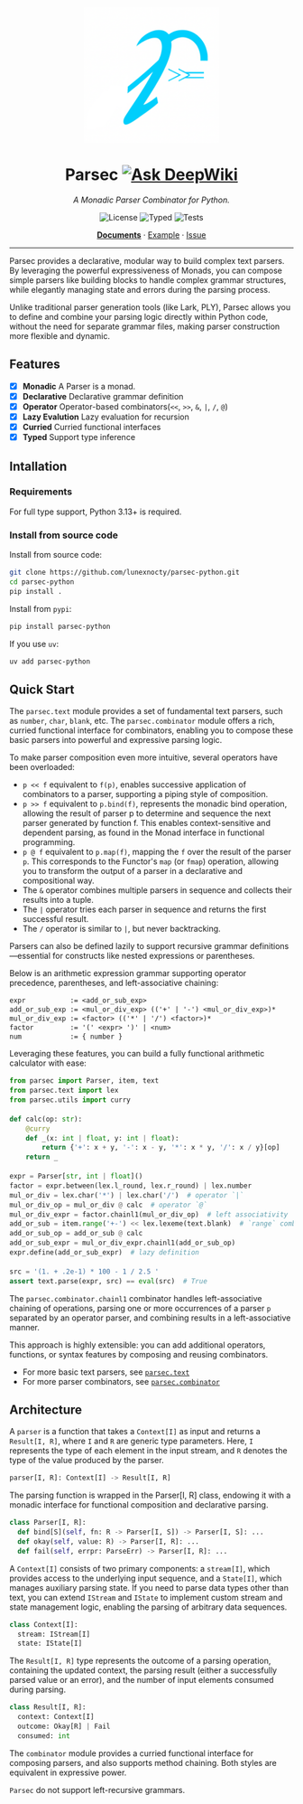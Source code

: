 <img src="assets/logo_v1.png" width="240" height="240" style="display: block; margin: 0 auto;"/>
<h1 align="center">
Parsec <a href="https://deepwiki.com/lunexnocty/parsec-python"><img src="https://deepwiki.com/badge.svg" alt="Ask DeepWiki"></a></h1>
<p  align="center">
  <em>A Monadic Parser Combinator for Python.</em>
</p>
<p align="center">
    <img src="https://img.shields.io/github/license/lunexnocty/parsec-python.svg?style=flat-square" alt="License"/>
    <img src="https://github.com/lunexnocty/parsec-python/actions/workflows/typecheck.yml/badge.svg" alt="Typed"/>
    <img src="https://github.com/lunexnocty/parsec-python/actions/workflows/unittest.yml/badge.svg" alt="Tests"/>
</p>
<p align="center">
  <a href="https://deepwiki.com/lunexnocty/parsec-python"><strong>Documents</strong></a>
  ·
  <a href="https://github.com/lunexnocty/parsec-python/tree/main/examples">Example</a>
  ·
  <a href="https://github.com/lunexnocty/parsec-python/issues">Issue</a>
</p>

---
Parsec provides a declarative, modular way to build complex text parsers. By leveraging the powerful expressiveness of Monads, you can compose simple parsers like building blocks to handle complex grammar structures, while elegantly managing state and errors during the parsing process.

Unlike traditional parser generation tools (like Lark, PLY), Parsec allows you to define and combine your parsing logic directly within Python code, without the need for separate grammar files, making parser construction more flexible and dynamic.

## Features

* [X] **Monadic** A Parser is a monad.
* [X] **Declarative** Declarative grammar definition
* [X] **Operator**  Operator-based combinators(`<<`, `>>`, `&`, `|`, `/`, `@`)
* [X] **Lazy Evalution** Lazy evaluation for recursion
* [X] **Curried** Curried functional interfaces
* [X] **Typed** Support type inference

## Intallation
### Requirements
For full type support, Python 3.13+ is required.
### Install from source code
Install from source code:
```bash
git clone https://github.com/lunexnocty/parsec-python.git
cd parsec-python
pip install .
```

Install from `pypi`:
```bash
pip install parsec-python
```

If you use `uv`:
```bash
uv add parsec-python
```

## Quick Start

The `parsec.text` module provides a set of fundamental text parsers, such as `number`, `char`, `blank`, etc. The `parsec.combinator` module offers a rich, curried functional interface for combinators, enabling you to compose these basic parsers into powerful and expressive parsing logic.

To make parser composition even more intuitive, several operators have been overloaded:

- `p << f` equivalent to `f(p)`, enables successive application of combinators to a parser, supporting a piping style of composition.
- `p >> f` equivalent to `p.bind(f)`, represents the monadic bind operation, allowing the result of parser p to determine and sequence the next parser generated by function f. This enables context-sensitive and dependent parsing, as found in the Monad interface in functional programming.
- `p @ f` equivalent to `p.map(f)`, mapping the `f` over the result of the parser `p`. This corresponds to the Functor's `map` (or `fmap`) operation, allowing you to transform the output of a parser in a declarative and compositional way.
- The `&` operator combines multiple parsers in sequence and collects their results into a tuple.
- The `|` operator tries each parser in sequence and returns the first successful result.
- The `/` operator is similar to `|`, but never backtracking.

Parsers can also be defined lazily to support recursive grammar definitions—essential for constructs like nested expressions or parentheses.

Below is an arithmetic expression grammar supporting operator precedence, parentheses, and left-associative chaining:

```ebnf
expr           := <add_or_sub_exp>
add_or_sub_exp := <mul_or_div_exp> (('+' | '-') <mul_or_div_exp>)*
mul_or_div_exp := <factor> (('*' | '/') <factor>)*
factor         := '(' <expr> ')' | <num>
num            := { number }
```

Leveraging these features, you can build a fully functional arithmetic calculator with ease:

```python
from parsec import Parser, item, text
from parsec.text import lex
from parsec.utils import curry

def calc(op: str):
    @curry
    def _(x: int | float, y: int | float):
        return {'+': x + y, '-': x - y, '*': x * y, '/': x / y}[op]
    return _

expr = Parser[str, int | float]()
factor = expr.between(lex.l_round, lex.r_round) | lex.number
mul_or_div = lex.char('*') | lex.char('/')  # operator `|`
mul_or_div_op = mul_or_div @ calc  # operator `@`
mul_or_div_expr = factor.chainl1(mul_or_div_op)  # left associativity
add_or_sub = item.range('+-') << lex.lexeme(text.blank)  # `range` combinator
add_or_sub_op = add_or_sub @ calc
add_or_sub_expr = mul_or_div_expr.chainl1(add_or_sub_op)
expr.define(add_or_sub_expr)  # lazy definition

src = '(1. + .2e-1) * 100 - 1 / 2.5 '
assert text.parse(expr, src) == eval(src)  # True
```

The `parsec.combinator.chainl1` combinator handles left-associative chaining of operations, parsing one or more occurrences of a parser `p` separated by an operator parser, and combining results in a left-associative manner.

This approach is highly extensible: you can add additional operators, functions, or syntax features by composing and reusing combinators.

- For more basic text parsers, see [`parsec.text`](./parsec/text.py)
- For more parser combinators, see [`parsec.combinator`](./parsec/combinator.py)

## Architecture
A `parser` is a function that takes a `Context[I]` as input and returns a `Result[I, R]`, where `I` and `R` are generic type parameters. Here, `I` represents the type of each element in the input stream, and `R` denotes the type of the value produced by the parser.
```python
parser[I, R]: Context[I] -> Result[I, R]
```

The parsing function is wrapped in the Parser[I, R] class, endowing it with a monadic interface for functional composition and declarative parsing.
```python
class Parser[I, R]:
  def bind[S](self, fn: R -> Parser[I, S]) -> Parser[I, S]: ...
  def okay(self, value: R) -> Parser[I, R]: ...
  def fail(self, errpr: ParseErr) -> Parser[I, R]: ...
```

A `Context[I]` consists of two primary components: a `stream[I]`, which provides access to the underlying input sequence, and a `State[I]`, which manages auxiliary parsing state. If you need to parse data types other than text, you can extend `IStream` and `IState` to implement custom stream and state management logic, enabling the parsing of arbitrary data sequences.

```python
class Context[I]:
  stream: IStream[I]
  state: IState[I]
```

The `Result[I, R]` type represents the outcome of a parsing operation, containing the updated context, the parsing result (either a successfully parsed value or an error), and the number of input elements consumed during parsing.

```python
class Result[I, R]:
  context: Context[I]
  outcome: Okay[R] | Fail
  consumed: int
```

The `combinator` module provides a curried functional interface for composing parsers, and also supports method chaining. Both styles are equivalent in expressive power.

`Parsec` do not support left-recursive grammars.